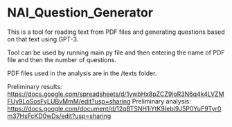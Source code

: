 # NAI_Question_Generator

This is a tool for reading text from PDF files and generating questions based on that text using GPT-3.

Tool can be used by running main.py file and then entering the name of PDF file and then the number of questions. 

PDF files used in the analysis are in the /texts folder.

Preliminary results: https://docs.google.com/spreadsheets/d/1ywbHx8pZCZ9joR3N6q4k4LVZMFUy9LoSosFyLUBvMmM/edit?usp=sharing
Preliminary analysis: https://docs.google.com/document/d/12qBTSNH1iYtK9Iebi9J5P0YuF9Tyr0m37HsFcKD0wDs/edit?usp=sharing
